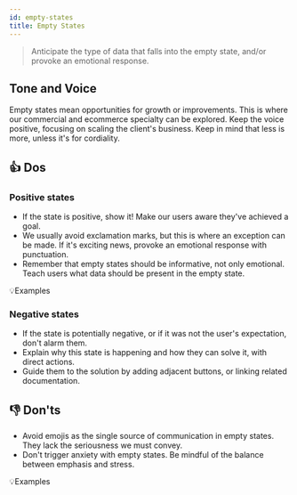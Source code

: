 ```yaml
---
id: empty-states
title: Empty States
---
```


> Anticipate the type of data that falls into the empty state, and/or provoke an emotional response.  

## Tone and Voice

Empty states mean opportunities for growth or improvements. This is where our commercial and ecommerce specialty can be explored. Keep the voice positive, focusing on scaling the client's business. Keep in mind that less is more, unless it's for cordiality.  


## 👍 Dos

### Positive states
- If the state is positive, show it! Make our users aware they've achieved a goal.    
- We usually avoid exclamation marks, but this is where an exception can be made. If it's exciting news, provoke an emotional response with punctuation.    
- Remember that empty states should be informative, not only emotional. Teach users what data should be present in the empty state.     

💡Examples

### Negative states
- If the state is potentially negative, or if it was not the user's expectation, don't alarm them.       
- Explain why this state is happening and how they can solve it, with direct actions.    
- Guide them to the solution by adding adjacent buttons, or linking related documentation.    

## 👎 Don'ts

- Avoid emojis as the single source of communication in empty states. They lack the seriousness we must convey.     
- Don't trigger anxiety with empty states. Be mindful of the balance between emphasis and stress.    

💡Examples
